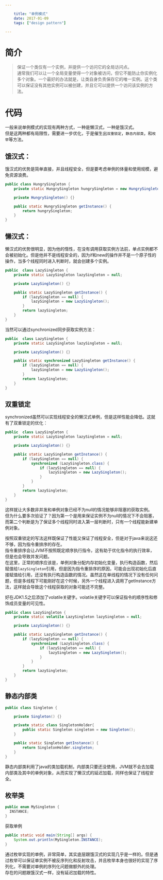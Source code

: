 ```yaml
---

    title: "单例模式"
    date: 2017-01-09
    tags: ["design pattern"]

---
```

# 简介
> 保证一个类仅有一个实例，并提供一个访问它的全局访问点。  
> 通常我们可以让一个全局变量使得一个对象被访问，但它不能防止你实例化多个对象。一个最好的办法就是，让类自身负责保存它的唯一实例。这个类可以保证没有其他实例可以被创建，并且它可以提供一个访问该实例的方法。

# 代码
一般来说单例模式的实现有两种方式，一种是懒汉式，一种是饿汉式。  
但是这两种都有局限性，需要进一步优化，于是催生出`双重锁定`，`静态内部类`，和`枚举`等方法。  

## 饿汉式：  
饿汉式的优势是简单直接，并且线程安全，但是要考虑单例的体量和使用规模，避免资源浪费。
```java
public class HungrySingleton {
    private static HungrySingleton hungrySingleton = new HungrySingleton();

    private HungrySingleton() {}

    public static HungrySingleton getInstance() {
        return hungrySingleton;
    }
}
```


## 懒汉式：  
懒汉式的优势很明显，因为他的惰性，在没有调用获取实例方法前，单点实例都不会被初始化。但是他并不是线程安全的，因为if和new的操作并不是一个原子性的操作，当多个线程同时进入判断时，就会创建多个实例。
```java
public  class LazySingleton {
    private static LazySingleton lazySingleton = null;

    private LazySingleton() {}

    public static LazySingleton getInstance() {
        if (lazySingleton == null) {
            lazySingleton = new LazySingleton();
        }
        return lazySingleton;
    }
}
```
当然可以通过synchronized同步获取实例方法：
```java
public  class LazySingleton {
    private static LazySingleton lazySingleton = null;

    private LazySingleton() {}

    public static synchronized LazySingleton getInstance() {
        if (lazySingleton == null) {
            lazySingleton = new LazySingleton();
        }
        return lazySingleton;
    }
}
```

## 双重锁定
synchronized虽然可以实现线程安全的懒汉式单例，但是这样性能会降低。这就有了双重锁定的优化：  
```java
public  class LazySingleton {
    private static LazySingleton lazySingleton = null;

    private LazySingleton() {}

    public static LazySingleton getInstance() {
        if (lazySingleton == null) {
            synchronized (LazySingleton.class) {
                if (lazySingleton == null) {
                    lazySingleton = new LazySingleton();
                }
            }
        }
        return lazySingleton;
    }
}
```
这样就让大多数非并发和单例对象已经不为null的情况能够非阻塞的获取实例。  
但为什么要多次验证了？因为第一个是用来保证实例不为null的情况下不会阻塞，而第二个判断是为了保证多个线程同时进入第一层判断时，只有一个线程能新建单例对象。    

按照双重锁定的写法这样既保证了性能又保证了线程安全，但是对于java来说这还不够，因为指令重排序的存在。  
指令重排序会让JVM不按照既定顺序执行指令，这有助于优化指令的执行效率，但是也会导致并发问题。   
在这里，正常的顺序应该是，单例对象分配内存初始化变量，执行构造函数，然后赋值给`lazySingleton`引用，但是因为指令重排序的原因，可能会出现初始化后直接赋值给引用，还没有执行构造函数的情况。虽然这在单线程的情况下没有任何问题，但是多线程下可能刚好在这个时候，另外一个线程进入调用了getInstance方法，这样就会导致这个线程获取的对象可能还不完整。  

好在JDK1.5之后添加了volatile关键字。volatile关键字可以保证指令的顺序性和修饰成员变量的可见性。  

```java
public class LazySingleton {
    private static volatile LazySingleton lazySingleton = null;

    private LazySingleton() {}

    public static LazySingleton getInstance() {
        if (lazySingleton == null) {
            synchronized (LazySingleton.class) {
                if (lazySingleton == null) {
                    lazySingleton = new LazySingleton();
                }
            }
        }
        return lazySingleton;
    }
}
```

## 静态内部类
```java
public class Singleton {

    private Singleton() {}

    private static class SingletonHolder{
        public static Singleton singleton = new Singleton();
    }

    public static Singleton getInstance() {
        return SingletonHolder.singleton;
    }
}
```
静态内部类利用了java的类加载机制，内部类只要还没使用，JVM就不会去加载内部类及其中的单例对象，从而实现了懒汉式的延迟加载，同样也保证了线程安全。  

## 枚举类
```java
public enum MySingleton {
  INSTANCE;   
}
```
获取单例
```java
public static void main(String[] args) {
    System.out.println(MySingleton.INSTANCE);
}
```
通过枚举实现的单例，非常简单，其实底层跟饿汉式的实现几乎是一样的。但是通过枚举可以保证单实例不被反序列化和反射攻击，并且枚举本身也很好的实现了序列化，不需要对单例的序列化问题做额外的处理。  
存在的问题跟饿汉式一样，没有延迟加载的特性。  



